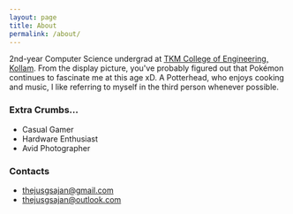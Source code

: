 ```yaml
---
layout: page
title: About 
permalink: /about/
---
```


2nd-year Computer Science undergrad at [TKM College of Engineering, Kollam](https://www.tkmce.ac.in/). From the display picture, you've probably figured out that Pokémon continues to fascinate me at this age xD. A Potterhead, who enjoys cooking and music, I like referring to myself in the third person whenever possible. 

### Extra Crumbs...

+ Casual Gamer
+ Hardware Enthusiast
+ Avid Photographer

### Contacts

+ [thejusgsajan@gmail.com](mailto:thejusgsajan@gmail.com)
+ [thejusgsajan@outlook.com](mailto:thejusgsajan@outlook.com)